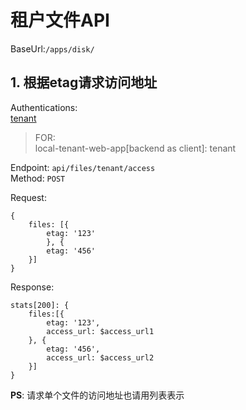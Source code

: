 # 租户文件API

BaseUrl:`/apps/disk/`  
## 1. 根据etag请求访问地址 

Authentications:  
[tenant](../../../../docs/auth/tenant-authentication.md)  


>FOR:  
local-tenant-web-app[backend as client]: tenant  

Endpoint: `api/files/tenant/access`  
Method: `POST`   

Request: 
```
{
    files: [{ 
        etag: '123' 
        }, { 
        etag: '456' 
    }]
}
```  
Response:
```
stats[200]: {
    files:[{ 
        etag: '123',
        access_url: $access_url1
    }, { 
        etag: '456',
        access_url: $access_url2
    }]
}
```

__PS__: 请求单个文件的访问地址也请用列表表示